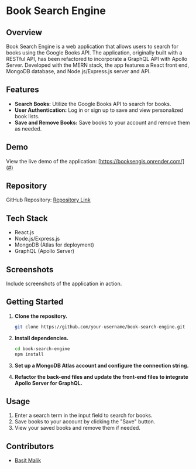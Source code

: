 # Book Search Engine

## Overview

Book Search Engine is a web application that allows users to search for books using the Google Books API. The application, originally built with a RESTful API, has been refactored to incorporate a GraphQL API with Apollo Server. Developed with the MERN stack, the app features a React front end, MongoDB database, and Node.js/Express.js server and API.

## Features

- **Search Books:** Utilize the Google Books API to search for books.
- **User Authentication:** Log in or sign up to save and view personalized book lists.
- **Save and Remove Books:** Save books to your account and remove them as needed.

## Demo

View the live demo of the application: [https://booksengis.onrender.com/](#)

## Repository

GitHub Repository: [Repository Link](https://github.com/your-username/book-search-engine)

## Tech Stack

- React.js
- Node.js/Express.js
- MongoDB (Atlas for deployment)
- GraphQL (Apollo Server)

## Screenshots

Include screenshots of the application in action.

## Getting Started

1. **Clone the repository.**
   ```bash
   git clone https://github.com/your-username/book-search-engine.git
   ```

2. **Install dependencies.**
   ```bash
   cd book-search-engine
   npm install
   ```

3. **Set up a MongoDB Atlas account and configure the connection string.**

4. **Refactor the back-end files and update the front-end files to integrate Apollo Server for GraphQL.**

## Usage

1. Enter a search term in the input field to search for books.
2. Save books to your account by clicking the "Save" button.
3. View your saved books and remove them if needed.

## Contributors

- [Basit Malik](https://github.com/your-username)

